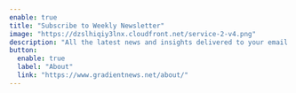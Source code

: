 ```yaml
---
enable: true
title: "Subscribe to Weekly Newsletter"
image: "https://dzslhiqiy3lnx.cloudfront.net/service-2-v4.png"
description: "All the latest news and insights delivered to your email. **Forever free, no bias and always transparent to the community!**"
button:
  enable: true
  label: "About"
  link: "https://www.gradientnews.net/about/"
---
```

